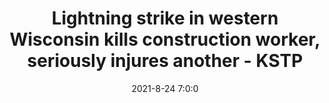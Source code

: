 ---
"title": "Lightning strike in western Wisconsin kills construction worker, seriously injures another - KSTP"
"date": "2021-8-24 7:0:0"
"feed_name": "GOOGLENEWSCONSTRUCTION"
"feed_website": "https://news.google.com/search?q=construction%2Bincident&hl=en-US&gl=US&ceid=US:en"
"feed_rss": "https://news.google.com/rss/search?q=construction%2Bincident&hl=en-US&gl=US&ceid=US:en"
"link": "https://kstp.com/minnesota-news/lightning-strike-in-western-wisconsin-kills-construction-worker-seriously-injures-another/6217214/"
"file": "_posts/2021-1-1-fa563bd043a325bc096b003ab47387fe2e3af685.md"
"accident": "1"
"drilling": "0"
---
